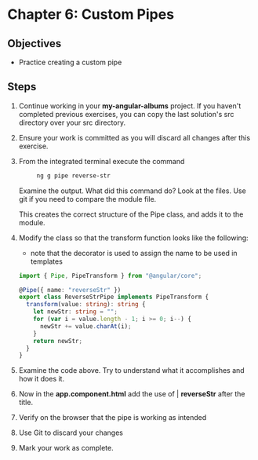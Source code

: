 # Chapter 6: Custom Pipes

## Objectives

- Practice creating a custom pipe

## Steps

1. Continue working in your **my-angular-albums** project. If you haven't completed previous exercises, you can copy the last solution's src directory over your src directory.
   
2. Ensure your work is committed as you will discard all changes after this exercise.

3. From the integrated terminal execute the command

   ```bash
        ng g pipe reverse-str
   ```

   Examine the output. What did this command do? Look at the files. Use git if you need to compare the module file.

   This creates the correct structure of the Pipe class, and adds it to the module.

4. Modify the class so that the transform function looks like the following:

   - note that the decorator is used to assign the name to be used in templates

   ```typescript
   import { Pipe, PipeTransform } from "@angular/core";

   @Pipe({ name: "reverseStr" })
   export class ReverseStrPipe implements PipeTransform {
     transform(value: string): string {
       let newStr: string = "";
       for (var i = value.length - 1; i >= 0; i--) {
         newStr += value.charAt(i);
       }
       return newStr;
     }
   }
   ```

5. Examine the code above. Try to understand what it accomplishes and how it does it.

6. Now in the **app.component.html** add the use of | **reverseStr** after the title.

7. Verify on the browser that the pipe is working as intended
   
8. Use Git to discard your changes

9.  Mark your work as complete.